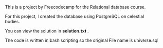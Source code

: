 This is a project by Freecodecamp for the Relational database course.<br>

For this project, I created the database using PostgreSQL on celestial bodies.<br>

You can view the solution in <span><b>solution.txt</b></span> .<br>

The code is written in bash scripting so the original File name is universe.sql
